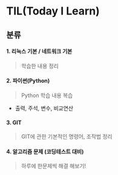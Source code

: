 # TIL(Today I Learn) 

## 분류

#### 1. 리눅스 기본 / 네트워크 기본

> 학습한 내용 정리

#### 2. 파이썬(Python)

> Python 학습 내용 복습

- 출력, 주석, 변수, 비교연산

#### 3. GIT

> GIT에 관한 기본적인 명령어, 조작법 정리 

#### 4. 알고리즘 문제 (코딩테스트 대비)

> 하루에 한문제씩 해결 해보기!

